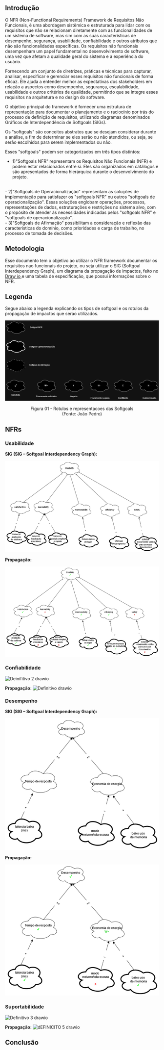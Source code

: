 ## Introdução

O NFR (Non-Functional Requirements) Framework de Requisitos Não Funcionais, é uma abordagem sistêmica e estruturada para lidar com os requisitos que não se relacionam diretamente com as funcionalidades de um sistema de software, mas sim com as suas características de desempenho, segurança, usabilidade, confiabilidade e outros atributos que não são funcionalidades específicas. Os requisitos não funcionais desempenham um papel fundamental no desenvolvimento de software, uma vez que afetam a qualidade geral do sistema e a experiência do usuário.

Fornecendo um conjunto de diretrizes, práticas e técnicas para capturar, analisar, especificar e gerenciar esses requisitos não funcionais de forma eficaz. Ele ajuda a entender melhor as expectativas dos stakeholders em relação a aspectos como desempenho, segurança, escalabilidade, usabilidade e outros critérios de qualidade, permitindo que se integre esses requisitos na arquitetura e no design do software.

O objetivo principal do framework é fornecer uma estrutura de representação para documentar o planejamento e o raciocínio por trás do processo de definição de requisitos, utilizando diagramas denominados Gráficos de Interdependência de Softgoals (SIGs).

Os "softgoals" são conceitos abstratos que se desejam considerar durante a análise, a fim de determinar se eles serão ou não atendidos, ou seja, se serão escolhidos para serem implementados ou não.

Esses "softgoals" podem ser categorizados em três tipos distintos:

- 1)"Softgoals NFR" representam os Requisitos Não Funcionais (NFR) e podem estar relacionados entre si. Eles são organizados em catálogos e são apresentados de forma hierárquica durante o desenvolvimento do projeto.
</br>
- 2)"Softgoals de Operacionalização" representam as soluções de implementação para satisfazer os "softgoals NFR" ou outros "softgoals de operacionalização". Essas soluções englobam operações, processos, representações de dados, estruturações e restrições no sistema alvo, com o propósito de atender às necessidades indicadas pelos "softgoals NFR" e "softgoals de operacionalização".
</br>
- 3)"Softgoals de Afirmação" possibilitam a consideração e reflexão das características do domínio, como prioridades e carga de trabalho, no processo de tomada de decisões.

## Metodologia

Esse documento tem o objetivo ao utilizar o  NFR framework  documentar os requisitos nao funcionais do projeto, ou seja utilizar o SIG (Softgoal Interdependency Graph), um diagrama da propagação de impactos,  feito no [Draw io](https://www.google.com/url?sa=t&rct=j&q=&esrc=s&source=web&cd=&cad=rja&uact=8&ved=2ahUKEwi38-7O4q2CAxWblJUCHQdoBtUQFnoECA0QAQ&url=https%3A%2F%2Fapp.diagrams.net%2F&usg=AOvVaw28S23h4_WI8toant9FYDpi&opi=89978449),e uma tabela de especificação, que possui informações sobre o NFR.

## Legenda

Segue abaixo a legenda explicando os tipos de softgoal e os rotulos da propagação de impactos que serao utilizados.

![](/docs/assets/legenda.png)

<p align="center">
Figura 01 - Rotulos e representacoes das Softgoals<br>
(Fonte: João Pedro)
</p>

## NFRs


### Usabilidade

**SIG  (SIG – Softgoal Interdependency Graph):**

![Sig Usability](/docs/assets/sig-usabilidade.png)

**Propagação:**

![prop Usability](/docs/assets/propagacao_usability.png)

### Confiabilidade

![Deinifitivo 2 drawio](https://github.com/Requisitos-de-Software/2023.2-DETRAN/assets/78215376/bf2d4c1c-b76d-4ccd-8da5-663fb9b5ffbb)

**Propagação:**
![Definitivo drawio](https://github.com/Requisitos-de-Software/2023.2-DETRAN/assets/78215376/af22fe17-06c8-4703-a89b-ee142b6f00b9)


### Desempenho

**SIG  (SIG – Softgoal Interdependency Graph):**

![Sig desempenho](/docs/assets/sig_desempenho.png)

**Propagação:**

![prop desempenho](/docs/assets/prop_desempenho.png)

### Suportabilidade

![Definitivo 3 drawio](https://github.com/Requisitos-de-Software/2023.2-DETRAN/assets/78215376/c2ba4b8b-7374-4501-a15c-a9f83310a3b3)

**Propagação:**
![dEFINICITO 5 drawio](https://github.com/Requisitos-de-Software/2023.2-DETRAN/assets/78215376/8ed4426f-de7a-4142-8b97-4882045f339c)



## Conclusão
